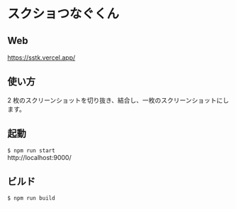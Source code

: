 # スクショつなぐくん

## Web

https://sstk.vercel.app/

## 使い方

2 枚のスクリーンショットを切り抜き、結合し、一枚のスクリーンショットにします。

## 起動

`$ npm run start`\
http://localhost:9000/

## ビルド

`$ npm run build`
